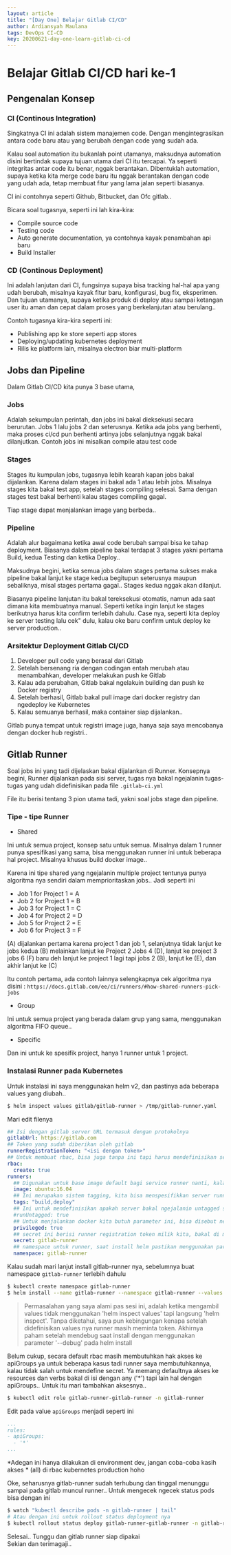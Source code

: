 ```yaml
---
layout: article
title: "[Day One] Belajar Gitlab CI/CD"
author: Ardiansyah Maulana
tags: DevOps CI-CD
key: 20200621-day-one-learn-gitlab-ci-cd
---
```

# Belajar Gitlab CI/CD hari ke-1

## Pengenalan Konsep

### CI (Continous Integration)

Singkatnya CI ini adalah sistem manajemen code. Dengan mengintegrasikan antara code baru atau yang berubah dengan code yang sudah ada.

Kalau soal automation itu bukanlah point utamanya, maksudnya automation disini bertindak supaya tujuan utama dari CI itu tercapai. Ya seperti integritas antar code itu benar, nggak berantakan. Dibentuklah automation, supaya ketika kita merge code baru itu nggak berantakan dengan code yang udah ada, tetap membuat fitur yang lama jalan seperti biasanya.

CI ini contohnya seperti Github, Bitbucket, dan Ofc gitlab..

Bicara soal tugasnya, seperti ini lah kira-kira:

- Compile source code
- Testing code
- Auto generate documentation, ya contohnya kayak penambahan api baru
- Build Installer

### CD (Continous Deployment)

Ini adalah lanjutan dari CI, fungsinya supaya bisa tracking hal-hal apa yang udah berubah, misalnya kayak fitur baru, konfigurasi, bug fix, eksperimen. Dan tujuan utamanya, supaya ketika produk di deploy atau sampai ketangan user itu aman dan cepat dalam proses yang berkelanjutan atau berulang..

Contoh tugasnya kira-kira seperti ini:

- Publishing app ke store seperti app stores
- Deploying/updating kubernetes deployment
- Rilis ke platform lain, misalnya electron biar multi-platform

## Jobs dan Pipeline

Dalam Gitlab CI/CD kita punya 3 base utama,

### Jobs

Adalah sekumpulan perintah, dan jobs ini bakal dieksekusi secara berurutan. Jobs 1 lalu jobs 2 dan seterusnya. Ketika ada jobs yang berhenti, maka proses ci/cd pun berhenti artinya jobs selanjutnya nggak bakal dilanjutkan. Contoh jobs ini misalkan compile atau test code

### Stages

Stages itu kumpulan jobs, tugasnya lebih kearah kapan jobs bakal dijalankan. Karena dalam stages ini bakal ada 1 atau lebih jobs. Misalnya stages kita bakal test app, setelah stages compiling selesai. Sama dengan stages test bakal berhenti kalau stages compiling gagal.

Tiap stage dapat menjalankan image yang berbeda..

### Pipeline

Adalah alur bagaimana ketika awal code berubah sampai bisa ke tahap deployment. Biasanya dalam pipeline bakal terdapat 3 stages yakni pertama Build, kedua Testing dan ketika Deploy..

Maksudnya begini, ketika semua jobs dalam stages pertama sukses maka pipeline bakal lanjut ke stage kedua begitupun seterusnya maupun sebaliknya, misal stages pertama gagal.. Stages kedua nggak akan dilanjut.

Biasanya pipeline lanjutan itu bakal tereksekusi otomatis, namun ada saat dimana kita membuatnya manual. Seperti ketika ingin lanjut ke stages berikutnya harus kita confirm terlebih dahulu. Case nya, seperti kita deploy ke server testing lalu cek" dulu, kalau oke baru confirm untuk deploy ke server production..

### Arsitektur Deployment Gitlab CI/CD

1. Developer pull code yang berasal dari Gitlab
2. Setelah bersenang ria dengan codingan entah merubah atau menambahkan, developer melakukan push ke Gitlab
3. Kalau ada perubahan, Gitlab bakal ngelakuin building dan push ke Docker registry
4. Setelah berhasil, Gitlab bakal pull image dari docker registry dan ngedeploy ke Kubernetes
5. Kalau semuanya berhasil, maka container siap dijalankan..

Gitlab punya tempat untuk registri image juga, hanya saja saya mencobanya dengan docker hub registri..

## Gitlab Runner

Soal jobs ini yang tadi dijelaskan bakal dijalankan di Runner. Konsepnya begini, Runner dijalankan pada sisi server, tugas nya bakal ngejalanin tugas-tugas yang udah didefinisikan pada file `.gitlab-ci.yml` 

File itu berisi tentang 3 pion utama tadi, yakni soal jobs stage dan pipeline.

### Tipe - tipe Runner

- Shared

Ini untuk semua project, konsep satu untuk semua. Misalnya dalam 1 runner punya spesifikasi yang sama, bisa menggunakan runner ini untuk beberapa hal project. Misalnya khusus build docker image..

Karena ini tipe shared yang ngejalanin multiple project tentunya punya algoritma nya sendiri dalam memprioritaskan jobs.. Jadi seperti ini

- Job 1 for Project 1 = A
- Job 2 for Project 1 = B
- Job 3 for Project 1 = C
- Job 4 for Project 2 = D
- Job 5 for Project 2 = E
- Job 6 for Project 3 = F

(A) dijalankan pertama karena project 1 dan job 1, selanjutnya tidak lanjut ke jobs kedua (B) melainkan lanjut ke Project 2 Jobs 4 (D), lanjut ke project 3 jobs 6 (F) baru deh lanjut ke project 1 lagi tapi jobs 2 (B), lanjut ke (E), dan akhir lanjut ke (C)

Itu contoh pertama, ada contoh lainnya selengkapnya cek algoritma nya disini : `https://docs.gitlab.com/ee/ci/runners/#how-shared-runners-pick-jobs`

- Group

Ini untuk semua project yang berada dalam grup yang sama, menggunakan algoritma FIFO queue..

- Specific

Dan ini untuk ke spesifik project, hanya 1 runner untuk 1 project.

### Instalasi Runner pada Kubernetes

Untuk instalasi ini saya menggunakan helm v2, dan pastinya ada beberapa values yang diubah..

```bash
$ helm inspect values gitlab/gitlab-runner > /tmp/gitlab-runner.yaml
```

Mari edit filenya

```yaml
## Isi dengan gitlab server URL termasuk dengan protokolnya
gitlabUrl: https://gitlab.com
## Token yang sudah diberikan oleh gitlab
runnerRegistrationToken: "<isi dengan token>"
## Untuk membuat rbac, bisa juga tanpa ini tapi harus mendefinisikan service name account untuk hak akses tentunya
rbac:
  create: true
runners:
  ## Digunakan untuk base image default bagi service runner nanti, kalau image udah didefinisikan nggak bakal menggunakan base image ini
  image: ubuntu:16.04
  ## Ini merupakan sistem tagging, kita bisa menspesifikkan server runner yang ingin dijalankan dengan tag ini
  tags: "build,deploy"
  ## Ini untuk mendefinisikan apakah server bakal ngejalanin untagged stage, defaultnya true kalau tags nggak didefinisikan begitupun sebaliknya
  #runUntagged: true
  ## Untuk menjalankan docker kita butuh parameter ini, bisa disebut nested container seperti di lxd
  privileged: true
  ## secret ini berisi runner registration token milik kita, bakal di mount ke runner
  secret: gitlab-runner
  ## namespace untuk runner, saat install helm pastikan menggunakan parameter --namespace
  namespace: gitlab-runner
```

Kalau sudah mari lanjut install gitlab-runner nya, sebelumnya buat namespace `gitlab-runner` terlebih dahulu

```bash
$ kubectl create namespace gitlab-runner
$ helm install --name gitlab-runner --namespace gitlab-runner --values /tmp/gitlab-runner.yaml gitlab/gitlab-runner
```

> Permasalahan yang saya alami pas sesi ini, adalah ketika mengambil values tidak menggunakan 'helm inspect values' tapi langsung 'helm inspect'. Tanpa diketahui, saya pun kebingungan kenapa setelah didefinisikan values nya runner masih meminta token. Akhirnya paham setelah mendebug saat install dengan menggunakan parameter '--debug' pada helm install

Belum cukup, secara default rbac masih membutuhkan hak akses ke apiGroups ya untuk beberapa kasus tadi runner saya membutuhkannya, kalau tidak salah untuk mendefine secret. Ya memang defaultnya akses ke resources dan verbs bakal di isi dengan any ('*') tapi lain hal dengan apiGroups.. Untuk itu mari tambahkan aksesnya..

```bash
$ kubectl edit role gitlab-runner-gitlab-runner -n gitlab-runner
```

Edit pada value `apiGroups` menjadi seperti ini

```yaml
...
rules:
- apiGroups:
  - '*'
...
```
*Adegan ini hanya dilakukan di environment dev, jangan coba-coba kasih akses * (all) di rbac kubernetes production hoho

Oke, seharusnya gitlab-runner sudah terhubung dan tinggal menunggu sampai pada gitlab muncul runner.. Untuk mengecek ngecek status pods bisa dengan ini

```bash
$ watch "kubectl describe pods -n gitlab-runner | tail"
# Atau dengan ini untuk rollout status deployment nya
$ kubectl rollout status deploy gitlab-runner-gitlab-runner -n gitlab-runner
```
Selesai.. Tunggu dan gitlab runner siap dipakai  
Sekian dan terimagaji..
